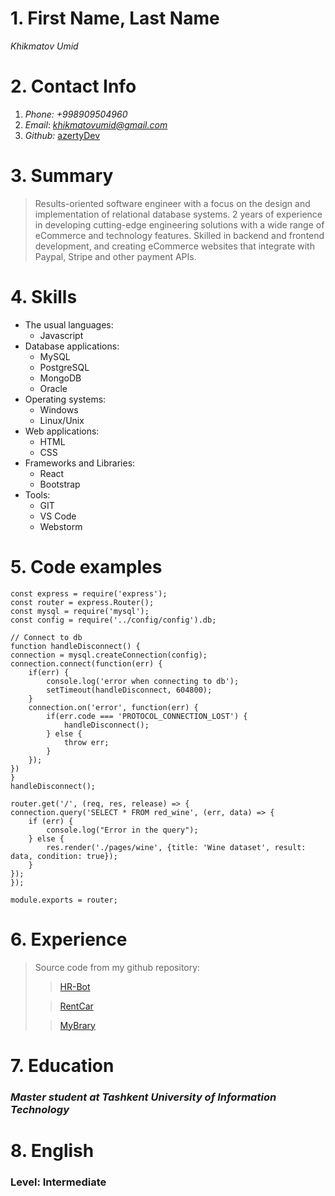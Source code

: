 # 1. First Name, Last Name
_Khikmatov Umid_
# 2. Contact Info
1. _Phone:_ *+998909504960*
2. _Email_: *<khikmatovumid@gmail.com>*
3. _Github:_ [azertyDev](https://github.com/azertyDev "My github page")
# 3. Summary
> Results-oriented software engineer with a focus on the design and implementation of relational database systems. 2 years of experience in developing cutting-edge engineering solutions with a wide range of eCommerce and technology features. Skilled in backend and frontend development, and creating eCommerce websites that integrate with Paypal, Stripe and other payment APIs.

# 4. Skills
- The usual languages:
   - Javascript
- Database applications:
   - MySQL
   - PostgreSQL
   - MongoDB
   - Oracle
- Operating systems:
   - Windows
   - Linux/Unix
- Web applications:
   - HTML
   - CSS
- Frameworks and Libraries:
  - React
  - Bootstrap
- Tools:
  - GIT 
  - VS Code  
  - Webstorm 

# 5. Code examples

    const express = require('express');
    const router = express.Router();
    const mysql = require('mysql');
    const config = require('../config/config').db;

    // Connect to db
    function handleDisconnect() {
    connection = mysql.createConnection(config); 
    connection.connect(function(err) {
        if(err) {
            console.log('error when connecting to db');
            setTimeout(handleDisconnect, 604800);
        }
        connection.on('error', function(err) {
            if(err.code === 'PROTOCOL_CONNECTION_LOST') { 
                handleDisconnect();
            } else {
                throw err;
            }
        });
    })
    }
    handleDisconnect();

    router.get('/', (req, res, release) => {
    connection.query('SELECT * FROM red_wine', (err, data) => {
        if (err) {
            console.log("Error in the query");
        } else {
            res.render('./pages/wine', {title: 'Wine dataset', result: data, condition: true});
        }
    });
    });

    module.exports = router;

# 6. Experience

> Source code from my github repository:
>
>> [HR-Bot](https://github.com/azertyDev/hr-bot)
> 
>> [RentCar](https://github.com/azertyDev/RentCar)
> 
>> [MyBrary](https://github.com/azertyDev/Mybrary)

# 7. Education

### _Master student at Tashkent University of Information Technology_

# 8. English
### Level: Intermediate
